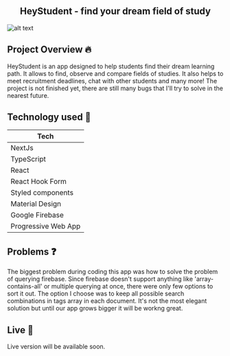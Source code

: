 <h2 align="center">HeyStudent - find your dream field of study</h4>

![alt text](https://github.com/woywro/HeyStudent.REACT/blob/master/screenshots/banner.png)

## Project Overview :fire:

HeyStudent is an app designed to help students find their dream learning path. It allows to find, observe and compare fields of studies. It also helps to meet recruitment deadlines, 
chat with other students and many more! The project is not finished yet, there are still many bugs that I'll try to solve in the nearest future. 

## Technology used 🔨

| Tech
| ------------
| NextJs
| TypeScript
| React
| React Hook Form
| Styled components
| Material Design
| Google Firebase
| Progressive Web App

## Problems :question:

The biggest problem during coding this app was how to solve the problem of querying firebase. Since firebase doesn't support anything like 'array-contains-all' or multiple querying at once, there were only few options to sort it out. The option I choose was to keep all possible search combinations in tags array in each document. It's not the most elegant solution but until our app grows bigger it will be workng great.

## Live 🧪

Live version will be available soon.

